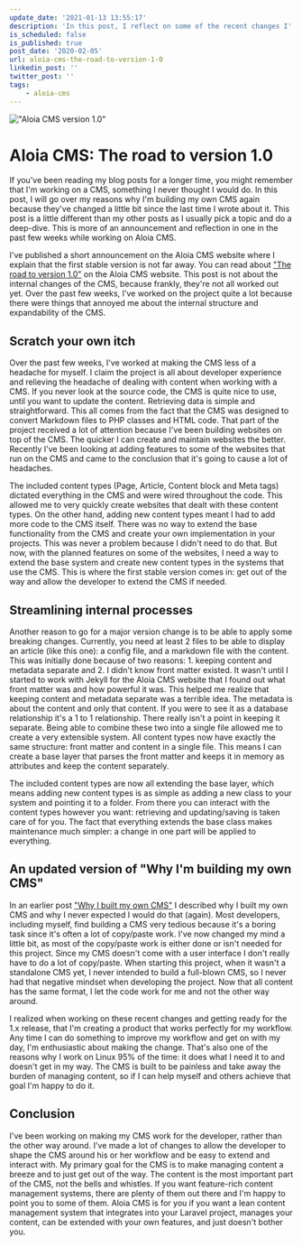 ```yaml
---
update_date: '2021-01-13 13:55:17'
description: 'In this post, I reflect on some of the recent changes I''ve planned and implemented into Aloia CMS. The release of version 1.0 is close and is all about simplying workflows and getting out of the way.'
is_scheduled: false
is_published: true
post_date: '2020-02-05'
url: aloia-cms-the-road-to-version-1-0
linkedin_post: ''
twitter_post: ''
tags:
    - aloia-cms
---
```

!["Aloia CMS version 1.0"](/images/articles/aloia-cms-version-1.0.jpg)
# Aloia CMS: The road to version 1.0
If you've been reading my blog posts for a longer time, you might remember that I'm working on a CMS, something I never thought I would do. In this post, I will go over my reasons why I'm building my own CMS again because they've changed a little bit since the last time I wrote about it. This post is a little different than my other posts as I usually pick a topic and do a deep-dive. This is more of an announcement and reflection in one in the past few weeks while working on Aloia CMS.

I've published a short announcement on the Aloia CMS website where I explain that the first stable version is not far away. You can read about ["The road to version 1.0"](https://aloiacms.com/articles/the-road-to-version-1-0) on the Aloia CMS website. This post is not about the internal changes of the CMS, because frankly, they're not all worked out yet. Over the past few weeks, I've worked on the project quite a lot because there were things that annoyed me about the internal structure and expandability of the CMS.

## Scratch your own itch
Over the past few weeks, I've worked at making the CMS less of a headache for myself. I claim the project is all about developer experience and relieving the headache of dealing with content when working with a CMS. If you never look at the source code, the CMS is quite nice to use, until you want to update the content. Retrieving data is simple and straightforward. This all comes from the fact that the CMS was designed to convert Markdown files to PHP classes and HTML code. That part of the project received a lot of attention because I've been building websites on top of the CMS. The quicker I can create and maintain websites the better. Recently I've been looking at adding features to some of the websites that run on the CMS and came to the conclusion that it's going to cause a lot of headaches. 

The included content types (Page, Article, Content block and Meta tags) dictated everything in the CMS and were wired throughout the code. This allowed me to very quickly create websites that dealt with these content types. On the other hand, adding new content types meant I had to add more code to the CMS itself. There was no way to extend the base functionality from the CMS and create your own implementation in your projects. This was never a problem because I didn't need to do that. But now, with the planned features on some of the websites, I need a way to extend the base system and create new content types in the systems that use the CMS. This is where the first stable version comes in: get out of the way and allow the developer to extend the CMS if needed. 

## Streamlining internal processes
Another reason to go for a major version change is to be able to apply some breaking changes. Currently, you need at least 2 files to be able to display an article (like this one): a config file, and a markdown file with the content. This was initially done because of two reasons: 1. keeping content and metadata separate and 2. I didn't know front matter existed. It wasn't until I started to work with Jekyll for the Aloia CMS website that I found out what front matter was and how powerful it was. This helped me realize that keeping content and metadata separate was a terrible idea. The metadata is about the content and only that content. If you were to see it as a database relationship it's a 1 to 1 relationship. There really isn't a point in keeping it separate. Being able to combine these two into a single file allowed me to create a very extensible system. All content types now have exactly the same structure: front matter and content in a single file. This means I can create a base layer that parses the front matter and keeps it in memory as attributes and keep the content separately.

The included content types are now all extending the base layer, which means adding new content types is as simple as adding a new class to your system and pointing it to a folder. From there you can interact with the content types however you want: retrieving and updating/saving is taken care of for you. The fact that everything extends the base class makes maintenance much simpler: a change in one part will be applied to everything.

## An updated version of "Why I'm building my own CMS"
In an earlier post ["Why I built my own CMS"](https://roelofjanelsinga.com/articles/why-built-my-own-cms) I described why I built my own CMS and why I never expected I would do that (again). Most developers, including myself, find building a CMS very tedious because it's a boring task since it's often a lot of copy/paste work. I've now changed my mind a little bit, as most of the copy/paste work is either done or isn't needed for this project. Since my CMS doesn't come with a user interface I don't really have to do a lot of copy/paste. When starting this project, when it wasn't a standalone CMS yet, I never intended to build a full-blown CMS, so I never had that negative mindset when developing the project. Now that all content has the same format, I let the code work for me and not the other way around. 

I realized when working on these recent changes and getting ready for the 1.x release, that I'm creating a product that works perfectly for my workflow. Any time I can do something to improve my workflow and get on with my day, I'm enthusiastic about making the change. That's also one of the reasons why I work on Linux 95% of the time: it does what I need it to and doesn't get in my way. The CMS is built to be painless and take away the burden of managing content, so if I can help myself and others achieve that goal I'm happy to do it. 

## Conclusion
I've been working on making my CMS work for the developer, rather than the other way around. I've made a lot of changes to allow the developer to shape the CMS around his or her workflow and be easy to extend and interact with. My primary goal for the CMS is to make managing content a breeze and to just get out of the way. The content is the most important part of the CMS, not the bells and whistles. If you want feature-rich content management systems, there are plenty of them out there and I'm happy to point you to some of them. Aloia CMS is for you if you want a lean content management system that integrates into your Laravel project, manages your content, can be extended with your own features, and just doesn't bother you.